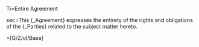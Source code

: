 Ti=Entire Agreement

sec=This {_Agreement} expresses the entirety of the rights and obligations of the {_Parties} related to the subject matter hereto.

=[G/Z/ol/Base]
